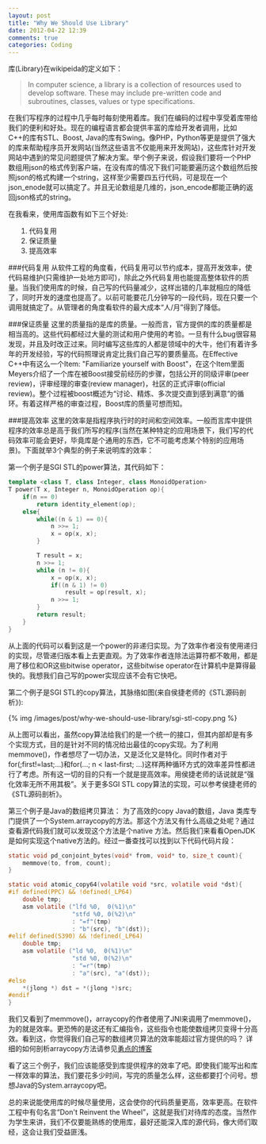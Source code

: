 ```yaml
---
layout: post
title: "Why We Should Use Library"
date: 2012-04-22 12:39
comments: true
categories: Coding 
---
```


库(Library)在wikipeida的定义如下：
>In computer science, a library is a collection of resources used to develop software. These may include pre-written code and subroutines, classes, values or type specifications.

在我们写程序的过程中几乎每时每刻使用着库。我们在编码的过程中享受着库带给我们的便利和好处。现在的编程语言都会提供丰富的库给开发者调用，比如C++的库有STL、Boost, Java的库有Swing。像PHP，Python等更是提供了强大的库来帮助程序员开发网站(当然这些语言不仅能用来开发网站)，这些库针对开发网站中遇到的常见问题提供了解决方案。举个例子来说，假设我们要将一个PHP数组用json的格式传到客户端，在没有库的情况下我们可能要遍历这个数组然后按照json的格式构建一个string，这样至少需要四五行代码，可是现在一个json_enode就可以搞定了。并且无论数组是几维的，json_encode都能正确的返回json格式的string。

<div>
<span>在我看来，使用库函数有如下三个好处:</span>
<ol style="margin-left: 1.3em">
<li>代码复用</li>
<li>保证质量</li>
<li>提高效率</li>
</ol>
</div>

###代码复用
从软件工程的角度看，代码复用可以节约成本，提高开发效率，使代码易维护(只需维护一处地方即可)，除此之外代码复用也能提高整体软件的质量。当我们使用库的时候，自己写的代码量减少，这样出错的几率就相应的降低了，同时开发的速度也提高了。以前可能要花几分钟写的一段代码，现在只要一个调用就搞定了。从管理者的角度看软件的最大成本“人/月”得到了降低。

###保证质量
这里的质量指的是库的质量。一般而言，官方提供的库的质量都是相当高的。这些代码都经过大量的测试和用户使用的考验。一旦有什么bug很容易发现，并且及时改正过来。同时编写这些库的人都是领域中的大牛，他们有着许多年的开发经验，写的代码照理说肯定比我们自己写的要质量高。在Effective C++中有这么一个Item: "Familiarize yourself with Boost"，在这个Item里面Meyers介绍了一个库在被Boost接受前经历的步骤，包括公开的同级评审(peer review)，评审经理的审查(review manager)，社区的正式评审(official review)。整个过程被boost概述为“讨论、精炼、多次提交直到感到满意”的循环。有着这样严格的审查过程，Boost库的质量可想而知。

###提高效率
这里的效率是指程序执行时的时间和空间效率。一般而言库中提供程序的效率总是高于我们所写的程序(当然在某种特定的应用场景下，我们写的代码效率可能会更好，毕竟库是个通用的东西，它不可能考虑某个特别的应用场景)。下面就举3个典型的例子来说明库的效率：

第一个例子是SGI STL的power算法，其代码如下：
``` cpp
template <class T, class Integer, class MonoidOperation>
T power(T x, Integer n, MonoidOperation op){
	if(n == 0)
		return identity_element(op);
	else{
		while((n & 1) == 0){
			n >>= 1;
			x = op(x, x);
		}

		T result = x;
		n >>= 1;
		while (n != 0){
			x = op(x, x);
			if((n & 1) != 0)
				result = op(result, x);
			n >>= 1;
		}
		return result;
	}
}
```
从上面的代码可以看到这是一个power的非递归实现。为了效率作者没有使用递归的实现，尽管递归版本看上去更直观。为了效率作者连除法运算符都不敢用，都是用了移位和OR这些bitwise operator，这些bitwise operator在计算机中是算得最快的。我想我们自己写的power实现应该不会有它快吧。

第二个例子是SGI STL的copy算法，其脉络如图(来自侯捷老师的《STL源码剖析》):

{% img /images/post/why-we-should-use-library/sgi-stl-copy.png %}

从上图可以看出，虽然copy算法给我们的是一个统一的接口，但其内部却是有多个实现方式，目的是针对不同的情况给出最佳的copy实现。为了利用memmove()，作者想尽了一切办法，又是泛化又是特化。同时作者对于for(;first!=last;...)和for(...; n < last-first; ...)这样两种循环方式的效率差异性都进行了考虑。所有这一切的目的只有一个就是提高效率。用侯捷老师的话说就是<q>强化效率无所不用其极</q>。关于更多SGI STL copy算法的实现，可以参考侯捷老师的《STL源码剖析》。


第三个例子是Java的数组拷贝算法：
为了高效的copy Java的数组，Java 类库专门提供了一个System.arraycopy的方法。那这个方法又有什么高级之处呢？通过查看源代码我们就可以发现这个方法是个native 方法。然后我们来看看OpenJDK是如何实现这个native方法的。经过一番查找可以找到以下代码代码片段：
``` c
static void pd_conjoint_bytes(void* from, void* to, size_t count){
	memmove(to, from, count);
}
```

``` c
static void atomic_copy64(volatile void *src, volatile void *dst){
#if defined(PPC) && !defined(_LP64)
	double tmp;
	asm volatile ("lfd %0,  0(%1)\n"
			      "stfd %0, 0(%2)\n"
				  : "=f"(tmp)
				  : "b"(src), "b"(dst));
#elif defined(S390) && !defined(_LP64)
	double tmp;
	asm volatile ("ld %0,  0(%1)\n"
				  "std %0, 0(%2)\n"
				  : "=r"(tmp)
				  : "a"(src), "a"(dst));
#else
	*(jlong *) dst = *(jlong *)src;
#endif
}
```

我们又看到了memmove()，arraycopy的作者使用了JNI来调用了memmove()，为的就是效率。更恐怖的是这还有汇编指令，这些指令也能使数组拷贝变得十分高效。看到这，你觉得我们自己写的数组拷贝算法的效率能超过官方提供的吗？ 详细的如何剖析arraycopy方法请参见[勇点的博客](http://gutspot.com/2011/11/16/system-arraycopy%E6%BA%90%E7%A0%81%E5%88%86%E6%9E%90/)

看了这三个例子，我们应该能感受到库提供程序的效率了吧。即使我们能写出和库一样效率的算法，我们要花多少时间，写完的质量怎么样，这些都要打个问号。想想Java的System.arraycopy吧。

总的来说能使用库的时候尽量使用，这会使你的代码质量更高，效率更高。在软件工程中有句名言<q>Don't Reinvent the Wheel</q>，这就是我们对待库的态度。当然作为学生来讲，我们不仅要能熟练的使用库，最好还能深入库的源代码，像大师们取经，这会让我们受益匪浅。
